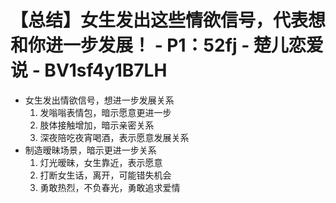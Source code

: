 # 【总结】女生发出这些情欲信号，代表想和你进一步发展！ - P1：52fj - 楚儿恋爱说 - BV1sf4y1B7LH

-   女生发出情欲信号，想进一步发展关系
    1.  发嗡嗡表情包，暗示愿意更进一步
    2.  肢体接触增加，暗示亲密关系
    3.  深夜陪吃夜宵喝酒，表示愿意发展关系
-   制造暧昧场景，暗示更进一步关系
    1.  灯光暧昧，女生靠近，表示愿意
    2.  打断女生话，离开，可能错失机会
    3.  勇敢热烈，不负春光，勇敢追求爱情